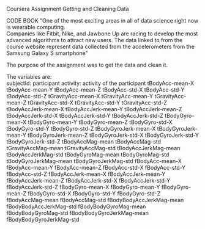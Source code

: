 Coursera 
Assignment Getting and Cleaning Data 

CODE BOOK 
"One of the most exciting areas in all of data science right now is wearable computing.  
Companies like Fitbit, Nike, and Jawbone Up are racing to develop the most advanced algorithms to attract new users. 
The data linked to from the course website represent data collected from the accelerometers from the Samsung Galaxy S smartphone"

The purpose of the assignment was to get the data and clean it. 

The variables are:  
subjectId: participant 
activity: activity of the participant 
tBodyAcc-mean-X 
tBodyAcc-mean-Y 
tBodyAcc-mean-Z 
tBodyAcc-std-X 
tBodyAcc-std-Y 
tBodyAcc-std-Z 
tGravityAcc-mean-X 
tGravityAcc-mean-Y 
tGravityAcc-mean-Z 
tGravityAcc-std-X 
tGravityAcc-std-Y 
tGravityAcc-std-Z 
tBodyAccJerk-mean-X 
tBodyAccJerk-mean-Y 
tBodyAccJerk-mean-Z 
tBodyAccJerk-std-X 
tBodyAccJerk-std-Y 
tBodyAccJerk-std-Z 
tBodyGyro-mean-X 
tBodyGyro-mean-Y 
tBodyGyro-mean-Z 
tBodyGyro-std-X 
tBodyGyro-std-Y 
tBodyGyro-std-Z 
tBodyGyroJerk-mean-X 
tBodyGyroJerk-mean-Y 
tBodyGyroJerk-mean-Z 
tBodyGyroJerk-std-X 
tBodyGyroJerk-std-Y 
tBodyGyroJerk-std-Z 
tBodyAccMag-mean 
tBodyAccMag-std 
tGravityAccMag-mean 
tGravityAccMag-std 
tBodyAccJerkMag-mean 
tBodyAccJerkMag-std 
tBodyGyroMag-mean 
tBodyGyroMag-std 
tBodyGyroJerkMag-mean 
tBodyGyroJerkMag-std 
fBodyAcc-mean-X 
fBodyAcc-mean-Y 
fBodyAcc-mean-Z 
fBodyAcc-std-X 
fBodyAcc-std-Y 
fBodyAcc-std-Z 
fBodyAccJerk-mean-X 
fBodyAccJerk-mean-Y 
fBodyAccJerk-mean-Z 
fBodyAccJerk-std-X 
fBodyAccJerk-std-Y 
fBodyAccJerk-std-Z 
fBodyGyro-mean-X 
fBodyGyro-mean-Y 
fBodyGyro-mean-Z
fBodyGyro-std-X 
fBodyGyro-std-Y 
fBodyGyro-std-Z 
fBodyAccMag-mean 
fBodyAccMag-std 
fBodyBodyAccJerkMag-mean 
fBodyBodyAccJerkMag-std 
fBodyBodyGyroMag-mean 
fBodyBodyGyroMag-std
fBodyBodyGyroJerkMag-mean 
fBodyBodyGyroJerkMag-std
